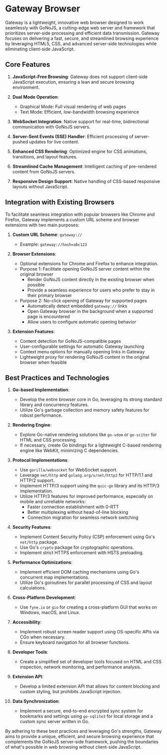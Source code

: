 # Gateway Browser

Gateway is a lightweight, innovative web browser designed to work seamlessly with GoNoJS, a cutting-edge web server and framework that prioritizes server-side processing and efficient data transmission. Gateway focuses on delivering a fast, secure, and streamlined browsing experience by leveraging HTML5, CSS, and advanced server-side technologies while eliminating client-side JavaScript.

## Core Features

1. **JavaScript-Free Browsing**: Gateway does not support client-side JavaScript execution, ensuring a lean and secure browsing environment.

2. **Dual Mode Operation**: 
   - Graphical Mode: Full visual rendering of web pages
   - Text Mode: Efficient, low-bandwidth browsing experience

3. **WebSocket Integration**: Native support for real-time, bidirectional communication with GoNoJS servers.

4. **Server-Sent Events (SSE) Handler**: Efficient processing of server-pushed updates for live content.

5. **Enhanced CSS Rendering**: Optimized engine for CSS animations, transitions, and layout features.

6. **Streamlined Cache Management**: Intelligent caching of pre-rendered content from GoNoJS servers.

7. **Responsive Design Support**: Native handling of CSS-based responsive layouts without JavaScript.

## Integration with Existing Browsers

To facilitate seamless integration with popular browsers like Chrome and Firefox, Gateway implements a custom URL scheme and browser extensions with two main purposes:

1. **Custom URL Scheme**: `gateway://`
   - Example: `gateway://hash=abc123`

2. **Browser Extensions**:
   - Optional extensions for Chrome and Firefox to enhance integration.
   - Purpose 1: Facilitate opening GoNoJS server content within the original browser
     - Render GoNoJS content directly in the existing browser when possible
     - Provide a seamless experience for users who prefer to stay in their primary browser
   - Purpose 2: No-click opening of Gateway for supported pages
     - Automatically detect embedded `gateway://` links
     - Open Gateway browser in the background when a supported page is encountered
     - Allow users to configure automatic opening behavior

3. **Extension Features**:
   - Content detection for GoNoJS-compatible pages
   - User-configurable settings for automatic Gateway launching
   - Context menu options for manually opening links in Gateway
   - Lightweight proxy for rendering GoNoJS content in the original browser when feasible

## Best Practices and Technologies

1. **Go-based Implementation**: 
   - Develop the entire browser core in Go, leveraging its strong standard library and concurrency features.
   - Utilize Go's garbage collection and memory safety features for robust performance.

2. **Rendering Engine**: 
   - Explore Go-native rendering solutions like `go-vdom` or `go-sciter` for HTML and CSS processing.
   - If necessary, create Go bindings for a lightweight C-based rendering engine like WebKit, minimizing C dependencies.

3. **Protocol Implementations**:
   - Use `gorilla/websocket` for WebSocket support.
   - Leverage `net/http` and `golang.org/x/net/http2` for HTTP/1.1 and HTTP/2 support.
   - Implement HTTP/3 support using the `quic-go` library and its HTTP/3 implementation.
   - Utilize HTTP/3 features for improved performance, especially on mobile and unreliable networks:
     - Faster connection establishment with 0-RTT
     - Better multiplexing without head-of-line blocking
     - Connection migration for seamless network switching

4. **Security Features**:
   - Implement Content Security Policy (CSP) enforcement using Go's `net/http` package.
   - Use Go's `crypto` package for cryptographic operations.
   - Implement strict HTTPS enforcement with HSTS preloading.

5. **Performance Optimizations**:
   - Implement efficient DOM caching mechanisms using Go's concurrent map implementations.
   - Utilize Go's goroutines for parallel processing of CSS and layout calculations.

6. **Cross-Platform Development**:
   - Use `fyne.io` or `gio` for creating a cross-platform GUI that works on Windows, macOS, and Linux.

7. **Accessibility**:
   - Implement robust screen reader support using OS-specific APIs via CGo when necessary.
   - Ensure keyboard navigation for all browser functions.

8. **Developer Tools**:
   - Create a simplified set of developer tools focused on HTML and CSS inspection, network monitoring, and performance analysis.

9. **Extension API**:
   - Develop a limited extension API that allows for content blocking and custom styling, but prohibits JavaScript injection.

10. **Data Synchronization**:
    - Implement a secure, end-to-end encrypted sync system for bookmarks and settings using `go-sqlite3` for local storage and a custom sync server written in Go.

By adhering to these best practices and leveraging Go's strengths, Gateway aims to provide a unique, efficient, and secure browsing experience that complements the GoNoJS server-side framework, pushing the boundaries of what's possible in web browsing without client-side JavaScript.
